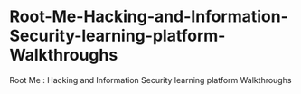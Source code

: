 # Root-Me-Hacking-and-Information-Security-learning-platform-Walkthroughs
Root Me : Hacking and Information Security learning platform Walkthroughs
